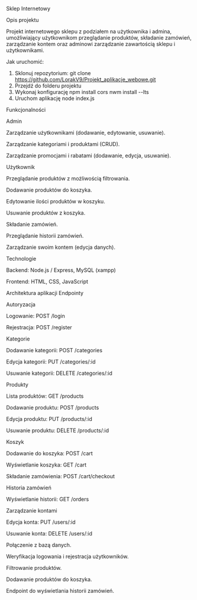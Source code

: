 Sklep Internetowy

Opis projektu

Projekt internetowego sklepu z podziałem na użytkownika i admina, umożliwiający użytkownikom przeglądanie produktów, składanie zamówień, zarządzanie kontem oraz adminowi zarządzanie zawartością sklepu i użytkownikami.

Jak uruchomić:
1. Sklonuj repozytorium:
git clone https://github.com/LorakV9/Projekt_aplikacje_webowe.git
2. Przejdź do folderu projektu
3. Wykonaj konfigurację
npm install cors
nwm install --lts
5. Uruchom aplikację
node index.js


Funkcjonalności

Admin

Zarządzanie użytkownikami (dodawanie, edytowanie, usuwanie).

Zarządzanie kategoriami i produktami (CRUD).

Zarządzanie promocjami i rabatami (dodawanie, edycja, usuwanie).

Użytkownik

Przeglądanie produktów z możliwością filtrowania.

Dodawanie produktów do koszyka.

Edytowanie ilości produktów w koszyku.

Usuwanie produktów z koszyka.

Składanie zamówień.

Przeglądanie historii zamówień.

Zarządzanie swoim kontem (edycja danych).



Technologie

Backend: Node.js / Express, MySQL (xampp)

Frontend: HTML, CSS, JavaScript


Architektura aplikacji
Endpointy

Autoryzacja

Logowanie: POST /login

Rejestracja: POST /register

Kategorie

Dodawanie kategorii: POST /categories

Edycja kategorii: PUT /categories/:id

Usuwanie kategorii: DELETE /categories/:id

Produkty

Lista produktów: GET /products

Dodawanie produktu: POST /products

Edycja produktu: PUT /products/:id

Usuwanie produktu: DELETE /products/:id

Koszyk

Dodawanie do koszyka: POST /cart

Wyświetlanie koszyka: GET /cart

Składanie zamówienia: POST /cart/checkout

Historia zamówień

Wyświetlanie historii: GET /orders

Zarządzanie kontami

Edycja konta: PUT /users/:id

Usuwanie konta: DELETE /users/:id



Połączenie z bazą danych.

Weryfikacja logowania i rejestracja użytkowników.

Filtrowanie produktów.

Dodawanie produktów do koszyka.

Endpoint do wyświetlania historii zamówień.
